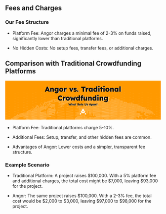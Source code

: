 ## Fees and Charges

### Our Fee Structure

* Platform Fee: Angor charges a minimal fee of 2-3% on funds raised, significantly lower than traditional platforms.

* No Hidden Costs: No setup fees, transfer fees, or additional charges.

## Comparison with Traditional Crowdfunding Platforms
![image info](./images/Angor-Vs-Traditional-Crowdfunding.png)
* Platform Fee: Traditional platforms charge 5-10%.

* Additional Fees: Setup, transfer, and other hidden fees are common.

* Advantages of Angor: Lower costs and a simpler, transparent fee structure.

### Example Scenario

* Traditional Platform: A project raises $100,000. With a 5% platform fee and additional charges, the total cost might be $7,000, leaving $93,000 for the project.

* Angor: The same project raises $100,000. With a 2-3% fee, the total cost would be $2,000 to $3,000, leaving $97,000 to $98,000 for the project.
